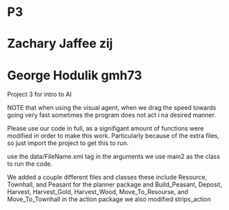 # P3
# Zachary Jaffee zij
# George Hodulik gmh73
Project 3 for intro to AI

NOTE that when using the visual agent, when we drag the speed towards going very fast sometimes the program does not act i na desired manner. 

Please use our code in full, as a signifigant amount of functions were modified in order to make this work. Particularly because of the extra files, so just import the project to get this to run.

use the data/FileName.xml tag in the arguments
we use main2 as the class to run the code.

We added a couple different files and classes
these include Resource, Townhall, and Peasant for the planner package
and Build_Peasant, Deposit, Harvest, Harvest_Gold, Harvest_Wood, Move_To_Resourse, and Move_To_Townhall in the action package
we also modified strips_action
